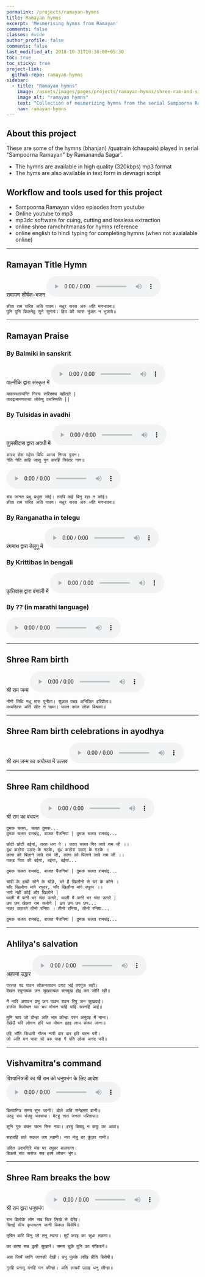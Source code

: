 ```yaml
---
permalink: /projects/ramayan-hymns
title: Ramayan hymns
excerpt: 'Mesmerising hymns from Ramayan'
comments: false
classes: #wide
author_profile: false
comments: false
last_modified_at: 2018-10-31T10:30:00+05:30
toc: true
toc_sticky: true
project-link:
  github-repo: ramayan-hymns
sidebar:
  - title: "Ramayan hymns"
    image: /assets/images/pages/projects/ramayan-hymns/shree-ram-and-sita-small.jpg
    image_alt: "ramayan hymns"
    text: "Collection of mesmerizing hymns from the serial Sampoorna Ramayan by Ramananda Sagar."
    nav: ramayan-hymns
---
```



## About this project

These are some of the hymns (bhanjan) /quatrain (chaupais) played in serial "Sampoorna Ramayan" by Ramananda Sagar'.
- The hymns are available in high quality (320kbps) mp3 format
- The hyms are also available in text form in devnagri script


## Workflow and tools used for this project
- Sampoorna Ramayan video episodes from youtube
- Online youtube to mp3
- mp3dc software for cuing, cutting and lossless extraction
- online shree ramchritmanas for hymns reference 
- online english to hindi typing for completing hymns (when not avaialable online)

---
## Ramayan Title Hymn
रामायण शीर्षक-भजन
<audio src="https://raw.githubusercontent.com/kulbhushanchand/ramayan-hymns/master/hymns/ramayan-title.mp3" controls preload></audio>
```
सीता राम चरित अति पावन। मधुर सरस अरु अति मनभावन॥
पुनि पुनि कितनेहू सुने सुनाये। हिय की प्यास भुजत न भुजाये॥
```

---
## Ramayan Praise

### By Balmiki in sanskrit
वाल्मीकि द्वारा संस्कृत में
<audio src="https://raw.githubusercontent.com/kulbhushanchand/ramayan-hymns/master/hymns/ramayan-stuti-sanskrit.mp3" controls preload></audio>
```
यावत्स्थास्यन्ति गिरयः सरितश्च महीतले | 
तावद्रामायणकथा लोकेषु प्रचरिष्यति || 
```
### By Tulsidas in avadhi
तुलसीदास द्वारा अवधी में
<audio src="https://raw.githubusercontent.com/kulbhushanchand/ramayan-hymns/master/hymns/ramayan-stuti-awadhi-1.mp3" controls preload></audio>  
```
सारद सेस महेस बिधि आगम निगम पुरान।
नेति नेति कहि जासु गुन करहिं निरंतर गान॥
```
<audio src="https://raw.githubusercontent.com/kulbhushanchand/ramayan-hymns/master/hymns/ramayan-stuti-awadhi-2.mp3" controls preload></audio>
```
सब जानत प्रभु प्रभुता सोई। तदपि कहें बिनु रहा न कोई॥
सीता राम चरित अति पावन। मधुर सरस अरु अति मनभावन॥
```
### By Ranganatha in telegu
रंगनाथ द्वारा तेलुगू में
<audio src="https://raw.githubusercontent.com/kulbhushanchand/ramayan-hymns/master/hymns/ramayan-stuti-telegu.mp3" controls preload></audio>

### By Krittibas in bengali
कृत्तिवास द्वारा बंगाली में
<audio src="https://raw.githubusercontent.com/kulbhushanchand/ramayan-hymns/master/hymns/ramayan-stuti-bengali.mp3" controls preload></audio>

### By ?? (in marathi language)
<audio src="https://raw.githubusercontent.com/kulbhushanchand/ramayan-hymns/master/hymns/ramayan-stuti-marathi.mp3" controls preload></audio>

---
## Shree Ram birth
श्री राम जन्म
<audio src="https://raw.githubusercontent.com/kulbhushanchand/ramayan-hymns/master/hymns/ramayan-shree-ram-birth.mp3" controls preload></audio>
```
नौमी तिथि मधु मास पुनीता। सुकल पच्छ अभिजित हरिप्रीता॥
मध्यदिवस अति सीत न घामा। पावन काल लोक बिश्रामा॥
```

---
## Shree Ram birth celebrations in ayodhya
श्री राम जन्म का अयोध्या में उत्सव
<audio src="https://raw.githubusercontent.com/kulbhushanchand/ramayan-hymns/master/hymns/ramayan-shree-ram-birth-celebrations.mp3" controls preload></audio>

---
## Shree Ram childhood
श्री राम का बचपन
<audio src="https://raw.githubusercontent.com/kulbhushanchand/ramayan-hymns/master/hymns/ramayan-shree-ram-childhood.mp3" controls preload></audio>
```
ठुमक चलत, चलत ठुमक...
ठुमक चलत रामचंद्र, बाजत पैंजनियां | ठुमक चलत रामचंद्र...

छोटी छोटी बईयां, तरत धरा पे । उठत चलत गिर जावे राम जी ।।
दूध कटोरा उठाए के मटके, दूध कटोरा उठाए के मटके । 
कागा को पिलाने जावे राम जी, कागा को पिलाने जावे राम जी ।।
पकड़ पिता की बईयां, बईयां, बईयां... 

ठुमक चलत रामचंद्र, बाजत पैंजनियां | ठुमक चलत रामचंद्र...

चांदी के हाथी सोने के घोड़े, भरे हैं खिलौनो से घर के कोने ।
चाँद खिलौना मांगे रघुवर, चाँद खिलौना मांगे रघुवर ।।
भाये नहीं कोई और खिलोने | 
थाली में पानी भर चंदा उतारे, थाली में पानी भर चंदा उतारे |
छप छप खेलत राम सलोने | छप छप छप छप...
नज़र उतारते तीनो रनिया । तीनो रनिया, तीनो रनिया...

ठुमक चलत रामचंद्र, बाजत पैंजनियां | ठुमक चलत रामचंद्र...

```

---
## Ahlilya's salvation
अहल्या उद्धार
<audio src="https://raw.githubusercontent.com/kulbhushanchand/ramayan-hymns/master/hymns/ramayan-ahilya-udhaar.mp3" controls preload></audio>
```
परसत पद पावन सोकनसावन प्रगट भई तपपुंज सही।
देखत रघुनायक जन सुखदायक सनमुख होइ कर जोरि रही॥

मैं नारि अपावन प्रभु जग पावन रावन रिपु जन सुखदाई।
राजीव बिलोचन भव भय मोचन पाहि पाहि सरनहिं आई॥

मुनि श्राप जो दीन्हा अति भल कीन्हा परम अनुग्रह मैं माना।
देखेउँ भरि लोचन हरि भव मोचन इहइ लाभ संकर जाना॥ 

एहि भाँति सिधारी गौतम नारी बार बार हरि चरन परी।
जो अति मन भावा सो बरु पावा गै पति लोक अनंद भरी॥
```

---
## Vishvamitra's command
विश्वामित्रजी का श्री राम को धनुषभंग के लिए आदेश
<audio src="https://raw.githubusercontent.com/kulbhushanchand/ramayan-hymns/master/hymns/ramayan-vishwamitra-asked-shree-ram-to-break-the-bow.mp3" controls preload></audio>
```
बिस्वामित्र समय सुभ जानी। बोले अति सनेहमय बानी॥
उठहु राम भंजहु भवचापा। मेटहु तात जनक परितापा॥

सुनि गुरु बचन चरन सिरु नावा। हरषु बिषादु न कछु उर आवा॥

सहजहिं चले सकल जग स्वामी। मत्त मंजु बर कुंजर गामी॥

उदित उदयगिरि मंच पर रघुबर बालपतंग।
बिकसे संत सरोज सब हरषे लोचन भृंग॥
```

---
## Shree Ram breaks the bow
श्री राम द्वारा धनुषभंग
<audio src="https://raw.githubusercontent.com/kulbhushanchand/ramayan-hymns/master/hymns/ramayan-shree-ram-breaks-the-bow.mp3" controls preload></audio>
```
राम बिलोके लोग सब चित्र लिखे से देखि।
चितई सीय कृपायतन जानी बिकल बिसेषि॥

तृषित बारि बिनु जो तनु त्यागा। मुएँ करइ का सुधा तड़ागा॥

का बरषा सब कृषी सुखानें। समय चुकें पुनि का पछितानें॥

अस जियँ जानि जानकी देखी। प्रभु पुलके लखि प्रीति बिसेषी॥

गुरहि प्रनामु मनहिं मन कीन्हा। अति लाघवँ उठाइ धनु लीन्हा॥
```


